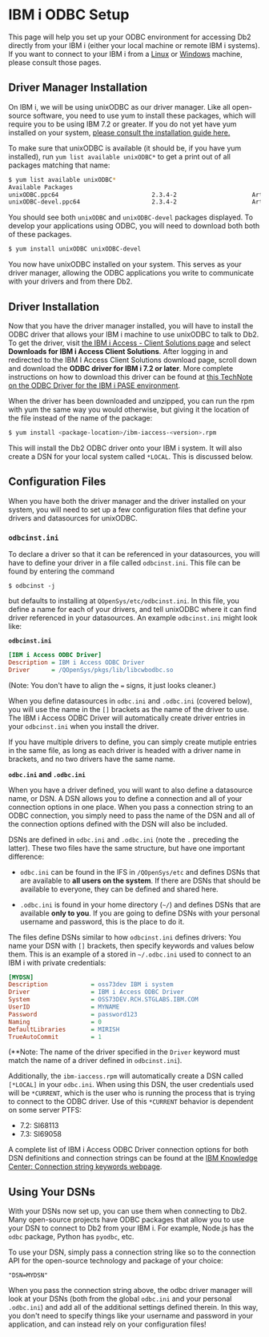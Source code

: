 # IBM i ODBC Setup

This page will help you set up your ODBC environment for accessing Db2 directly from your IBM i (either your local machine or remote IBM i systems). If you want to connect to your IBM i from a [Linux](./2.linux.md) or [Windows](./2.windows.md) machine, please consult those pages.

## Driver Manager Installation

On IBM i, we will be using unixODBC as our driver manager. Like all open-source software, you need to use yum to install these packages, which will require you to be using IBM 7.2 or greater. If you do not yet have yum installed on your system, [please consult the installation guide here.](https://ibm.biz/ibmi-rpms)

To make sure that unixODBC is available (it should be, if you have yum installed), run `yum list available unixODBC*` to get a print out of all packages matching that name:

```bash
$ yum list available unixODBC*
Available Packages
unixODBC.ppc64                          2.3.4-2                     Artifactory 
unixODBC-devel.ppc64                    2.3.4-2                     Artifactory 
```

You should see both `unixODBC` and `unixODBC-devel` packages displayed. To develop your applications using ODBC, you will need to download both both of these packages.

```bash
$ yum install unixODBC unixODBC-devel
```

You now have unixODBC installed on your system. This serves as your driver manager, allowing the ODBC applications you write to communicate with your drivers and from there Db2. 

## Driver Installation

Now that you have the driver manager installed, you will have to install the ODBC driver that allows your IBM i machine to use unixODBC to talk to Db2. To get the driver, visit [the IBM i Access - Client Solutions page](https://www-01.ibm.com/support/docview.wss?uid=isg3T1026805) and select **Downloads for IBM i Access Client Solutions**. After logging in and redirected to the IBM I Access Client Solutions download page, scroll down and download the **ODBC driver for IBM i 7.2 or later**.  More complete instructions on how to download this driver can be found at [this TechNote on the ODBC Driver for the IBM i PASE environment](https://www-01.ibm.com/support/docview.wss?uid=ibm10885929).

When the driver has been downloaded and unzipped, you can run the rpm with yum the same way you would otherwise, but giving it the location of the file instead of the name of the package:

```bash
$ yum install <package-location>/ibm-iaccess-<version>.rpm
```

This will install the Db2 ODBC driver onto your IBM i system. It will also create a DSN for your local system called `*LOCAL`. This is discussed below.

## Configuration Files

When you have both the driver manager and the driver installed on your system, you will need to set up a few configuration files that define your drivers and datasources for unixODBC.

### **`odbcinst.ini`**

To declare a driver so that it can be referenced in your datasources, you will have to define your driver in a file called `odbcinst.ini`. This file can be found by entering the command 

```
$ odbcinst -j
```

but defaults to installing at `QOpenSys/etc/odbcinst.ini`.  In this file, you define a name for each of your drivers, and tell unixODBC where it can find driver referenced in your datasources. An example `odbcinst.ini` might look like:

**`odbcinst.ini`**
```ini
[IBM i Access ODBC Driver]
Description = IBM i Access ODBC Driver
Driver      = /QOpenSys/pkgs/lib/libcwbodbc.so
```
(Note: You don't have to align the `=` signs, it just looks cleaner.)

When you define datasources in `odbc.ini` and `.odbc.ini` (covered below), you will use the name in the `[]` brackets as the name of the driver to use. The IBM i Access ODBC Driver will automatically create driver entries in your `odbcinst.ini` when you install the driver.

If you have multiple drivers to define, you can simply create mutiple entries in the same file, as long as each driver is headed with a driver name in brackets, and no two drivers have the same name.

**`odbc.ini` and `.odbc.ini`**

When you have a driver defined, you will want to also define a datasource name, or DSN. A DSN allows you to define a connection and all of your connection options in one place. When you pass a connection string to an ODBC connection, you simply need to pass the name of the DSN and all of the connection options defined with the DSN will also be included.

DSNs are defined in `odbc.ini` and `.odbc.ini` (note the `.` preceding the latter). These two files have the same structure, but have one important difference: 

* `odbc.ini` can be found in the IFS in `/QOpenSys/etc` and defines DSNs that are available to **all users on the system**. If there are DSNs that should be available to everyone, they can be defined and shared here.

* `.odbc.ini` is found in your home directory (`~/`) and defines DSNs that are available **only to you**. If you are going to define DSNs with your personal username and password, this is the place to do it.

The files define DSNs similar to how `odbcinst.ini` defines drivers: You name your DSN with `[]` brackets, then specify keywords and values below them. This is an example of a  stored in `~/.odbc.ini` used to connect to an IBM i with private credentials:

```ini
[MYDSN]
Description            = oss73dev IBM i system
Driver                 = IBM i Access ODBC Driver
System                 = OSS73DEV.RCH.STGLABS.IBM.COM 
UserID                 = MYNAME
Password               = password123
Naming                 = 0
DefaultLibraries       = MIRISH
TrueAutoCommit         = 1
```
(**Note: The name of the driver specified in the `Driver` keyword must match the name of a driver defined in `odbcinst.ini`).

Additionally, the `ibm-iaccess.rpm` will automatically create a DSN called `[*LOCAL]` in your `odbc.ini`. When using this DSN, the user credentials used will be `*CURRENT`, which is the user who is running the process that is trying to connect to the ODBC driver. Use of this `*CURRENT` behavior is dependent on some server PTFS:

* 7.2: SI68113
* 7.3: SI69058

A complete list of IBM i Access ODBC Driver connection options for both DSN definitions and connection strings can be found at the [IBM Knowledge Center: Connection string keywords webpage](https://www.ibm.com/support/knowledgecenter/ssw_ibm_i_74/rzaik/connectkeywords.htm).

## Using Your DSNs

With your DSNs now set up, you can use them when connecting to Db2. Many open-source projects have ODBC packages that allow you to use your DSN to connect to Db2 from your IBM i. For example, Node.js has the `odbc` package, Python has `pyodbc`, etc.

To use your DSN, simply pass a connection string like so to the connection API for the open-source technology and package of your choice:

```
"DSN=MYDSN"
```
When you pass the connection string above, the odbc driver manager will look at your DSNs (both from the global `odbc.ini` and your personal `.odbc.ini`) and add all of the additional settings defined therein. In this way, you don't need to specify things like your username and password in your application, and can instead rely on your configuration files!
